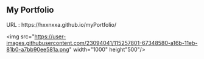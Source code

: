 
<h2>My Portfolio</h2>
URL : https://hxxnxxa.github.io/myPortfolio/</br>

<img src="https://user-images.githubusercontent.com/23094041/115257801-67348580-a16b-11eb-81b0-a7bb90ee581a.png" width="1000" height"500"/>
